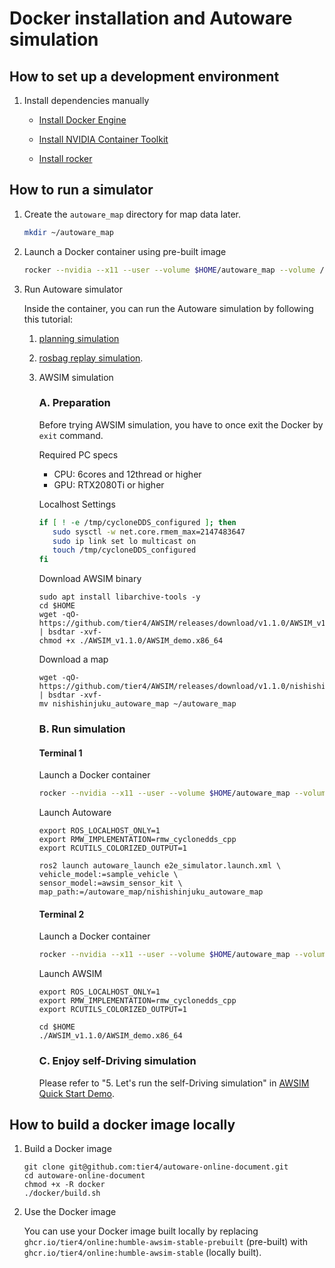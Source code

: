 # Docker installation and Autoware simulation

## How to set up a development environment

1. Install dependencies manually

   - [Install Docker Engine](https://github.com/autowarefoundation/autoware/tree/awsim-stable/ansible/roles/docker_engine#manual-installation)

   - [Install NVIDIA Container Toolkit](https://github.com/autowarefoundation/autoware/tree/awsim-stable/ansible/roles/nvidia_docker#manual-installation)

   - [Install rocker](https://github.com/autowarefoundation/autoware/tree/awsim-stable/ansible/roles/rocker#manual-installation)


## How to run a simulator

1. Create the `autoware_map` directory for map data later.

   ```bash
   mkdir ~/autoware_map
   ```

2. Launch a Docker container using pre-built image

   ```bash
   rocker --nvidia --x11 --user --volume $HOME/autoware_map --volume /tmp -- ghcr.io/tier4/online:humble-awsim-stable-prebuilt
   ```

3. Run Autoware simulator

   Inside the container, you can run the Autoware simulation by following this tutorial:

   1. [planning simulation](https://autowarefoundation.github.io/autoware-documentation/main/tutorials/ad-hoc-simulation/planning-simulation/)

   2. [rosbag replay simulation](https://autowarefoundation.github.io/autoware-documentation/main/tutorials/ad-hoc-simulation/rosbag-replay-simulation/).

   3. AWSIM simulation

      ### A. Preparation
      
         Before trying AWSIM simulation, you have to once exit the Docker by `exit` command.

         Required PC specs
         - CPU: 6cores and 12thread or higher
         - GPU: RTX2080Ti or higher

         
         Localhost Settings
         ```bash
         if [ ! -e /tmp/cycloneDDS_configured ]; then
            sudo sysctl -w net.core.rmem_max=2147483647
            sudo ip link set lo multicast on
            touch /tmp/cycloneDDS_configured
         fi
         ```
         
         Download AWSIM binary
         ```
         sudo apt install libarchive-tools -y
         cd $HOME
         wget -qO- https://github.com/tier4/AWSIM/releases/download/v1.1.0/AWSIM_v1.1.0.zip | bsdtar -xvf-
         chmod +x ./AWSIM_v1.1.0/AWSIM_demo.x86_64
         ```
         
         Download a map
         ```
         wget -qO- https://github.com/tier4/AWSIM/releases/download/v1.1.0/nishishinjuku_autoware_map.zip | bsdtar -xvf-
         mv nishishinjuku_autoware_map ~/autoware_map
         ```

      ### B. Run simulation

         #### Terminal 1

         Launch a Docker container
         ```bash
         rocker --nvidia --x11 --user --volume $HOME/autoware_map --volume /tmp -- ghcr.io/tier4/online:humble-awsim-stable-prebuilt
         ```

         Launch Autoware 
         ```
         export ROS_LOCALHOST_ONLY=1
         export RMW_IMPLEMENTATION=rmw_cyclonedds_cpp
         export RCUTILS_COLORIZED_OUTPUT=1

         ros2 launch autoware_launch e2e_simulator.launch.xml \
         vehicle_model:=sample_vehicle \
         sensor_model:=awsim_sensor_kit \
         map_path:=/autoware_map/nishishinjuku_autoware_map
         ```

         #### Terminal 2

         Launch a Docker container
         ```bash
         rocker --nvidia --x11 --user --volume $HOME/autoware_map --volume /tmp -- ghcr.io/tier4/online:humble-awsim-stable-prebuilt
         ```

         Launch AWSIM
         ```
         export ROS_LOCALHOST_ONLY=1
         export RMW_IMPLEMENTATION=rmw_cyclonedds_cpp
         export RCUTILS_COLORIZED_OUTPUT=1

         cd $HOME
         ./AWSIM_v1.1.0/AWSIM_demo.x86_64
         ```

      ### C. Enjoy self-Driving simulation

         Please refer to "5. Let's run the self-Driving simulation" in [AWSIM Quick Start Demo](https://tier4.github.io/AWSIM/GettingStarted/QuickStartDemo/).

## How to build a docker image locally

1. Build a Docker image
   
   ```
   git clone git@github.com:tier4/autoware-online-document.git
   cd autoware-online-document
   chmod +x -R docker
   ./docker/build.sh
   ```

2. Use the Docker image
   
   You can use your Docker image built locally by replacing \
   `ghcr.io/tier4/online:humble-awsim-stable-prebuilt` (pre-built) with `ghcr.io/tier4/online:humble-awsim-stable` (locally built).
